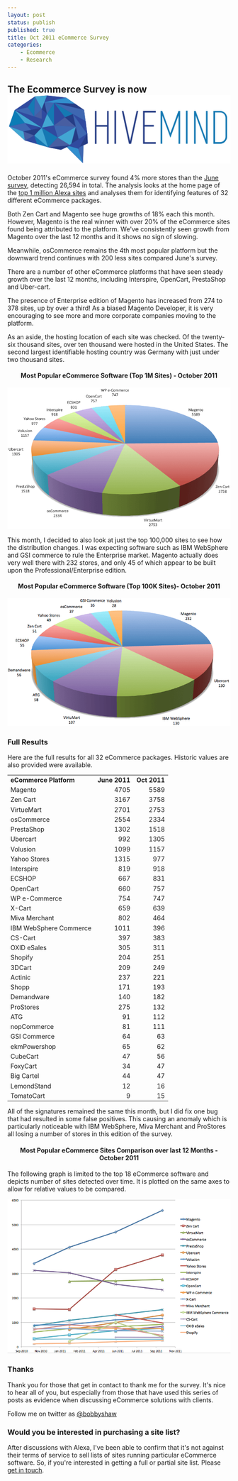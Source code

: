 ```yaml
---
layout: post
status: publish
published: true
title: Oct 2011 eCommerce Survey
categories:
    - Ecommerce
    - Research
---
```


<div class="hivemind-promo">
    <h2>The Ecommerce Survey is now <a href="https://askhivemind.com/"><img src="/img/2015/06/hivemind_logo.svg" class="hivemind_logo" /></a></h2>
</div>

October 2011's eCommerce survey found 4% more stores than the <a href="http://tomrobertshaw.net/2011/06/june-2011-ecommerce-survey/">June survey</a>, detecting 26,594 in total.  The analysis looks at the home page of the <a href="http://www.alexa.com/topsites">top 1 million Alexa sites</a> and analyses them for identifying features of 32 different eCommerce packages.  

Both Zen Cart and Magento see huge growths of 18% each this month.  However, Magento is the real winner with over 20% of the eCommerce sites found being attributed to the platform.  We've consistently seen growth from Magento over the last 12 months and it shows no sign of slowing.

Meanwhile, osCommerce remains the 4th most popular platform but the downward trend continues with 200 less sites compared June's survey.

There are a number of other eCommerce platforms that have seen steady growth over the last 12 months, including Interspire, OpenCart, PrestaShop and Uber-cart.

The presence of Enterprise edition of Magento has increased from 274 to 378 sites, up by over a third!  As a biased Magento Developer, it is very encouraging to see more and more corporate companies moving to the platform.

As an aside, the hosting location of each site was checked.  Of the twenty-six thousand sites, over ten thousand were hosted in the United States.  The second largest identifiable hosting country was Germany with just under two thousand sites.

<h4 style="text-align: center;"><strong>Most Popular eCommerce Software (Top 1M Sites) - October 2011</strong></h4>

<img src="/img/2011/10/October-2011-eCommerce-Results.png" alt="October 2011 eCommerce Results" title="October 2011 eCommerce Results" />

This month, I decided to also look at just the top 100,000 sites to see how the distribution changes.  I was expecting software such as IBM WebSphere and GSI commerce to rule the Enterprise market.  Magento actually does very well there with 232 stores, and only 45 of which appear to be built upon the Professional/Enterprise edition.

<h4 style="text-align: center;"><strong>Most Popular eCommerce Software (Top 100K Sites)- October 2011</strong></h4>

<img src="/img/2011/10/October-2011-eCommerce-Results-Top-100K.png" alt="October 2011 eCommerce Results Top 100K" title="October 2011 eCommerce Results Top 100K" />

<h3>Full Results</h3>

Here are the full results for all 32 eCommerce packages.  Historic values are also provided were available.

<table>
<tbody>
<tr>
<td><strong>eCommerce Platform</strong></td>
<td align="right"><strong>June 2011</strong></td>
<td align="right"><strong>Oct 2011</strong></td>
</tr>
<tr>
<td>Magento</td>
<td align="right">4705</td>
<td align="right">5589</td>
</tr>
<tr>
<td>Zen Cart</td>
<td align="right">3167</td>
<td align="right">3758</td>
</tr>
<tr>
<td>VirtueMart</td>
<td align="right">2701</td>
<td align="right">2753</td>
</tr>
<tr>
<td>osCommerce</td>
<td align="right">2554</td>
<td align="right">2334</td>
</tr>
<tr>
<td>PrestaShop</td>
<td align="right">1302</td>
<td align="right">1518</td>
</tr>
<tr>
<td>Ubercart</td>
<td align="right">992</td>
<td align="right">1305</td>
</tr>
<tr>
<td>Volusion</td>
<td align="right">1099</td>
<td align="right">1157</td>
</tr>
<tr>
<td>Yahoo Stores</td>
<td align="right">1315</td>
<td align="right">977</td>
</tr>
<tr>
<td>Interspire</td>
<td align="right">819</td>
<td align="right">918</td>
</tr>
<tr>
<td>ECSHOP</td>
<td align="right">667</td>
<td align="right">831</td>
</tr>
<tr>
<td>OpenCart</td>
<td align="right">660</td>
<td align="right">757</td>
</tr>
<tr>
<td>WP e-Commerce</td>
<td align="right">754</td>
<td align="right">747</td>
</tr>
<tr>
<td>X-Cart</td>
<td align="right">659</td>
<td align="right">639</td>
</tr>
<tr>
<td>Miva Merchant</td>
<td align="right">802</td>
<td align="right">464</td>
</tr>
<tr>
<td>IBM WebSphere Commerce</td>
<td align="right">1011</td>
<td align="right">396</td>
</tr>
<tr>
<td>CS-Cart</td>
<td align="right">397</td>
<td align="right">383</td>
</tr>
<tr>
<td>OXID eSales</td>
<td align="right">305</td>
<td align="right">311</td>
</tr>
<tr>
<td>Shopify</td>
<td align="right">204</td>
<td align="right">251</td>
</tr>
<tr>
<td>3DCart</td>
<td align="right">209</td>
<td align="right">249</td>
</tr>
<tr>
<td>Actinic</td>
<td align="right">237</td>
<td align="right">221</td>
</tr>
<tr>
<td>Shopp</td>
<td align="right">171</td>
<td align="right">193</td>
</tr>
<tr>
<td>Demandware</td>
<td align="right">140</td>
<td align="right">182</td>
</tr>
<tr>
<td>ProStores</td>
<td align="right">275</td>
<td align="right">132</td>
</tr>
<tr>
<td>ATG</td>
<td align="right">91</td>
<td align="right">112</td>
</tr>
<tr>
<td>nopCommerce</td>
<td align="right">81</td>
<td align="right">111</td>
</tr>
<tr>
<td>GSI Commerce</td>
<td align="right">64</td>
<td align="right">63</td>
</tr>
<tr>
<td>ekmPowershop</td>
<td align="right">65</td>
<td align="right">62</td>
</tr>
<tr>
<td>CubeCart</td>
<td align="right">47</td>
<td align="right">56</td>
</tr>
<tr>
<td>FoxyCart</td>
<td align="right">34</td>
<td align="right">47</td>
</tr>
<tr>
<td>Big Cartel</td>
<td align="right">44</td>
<td align="right">47</td>
</tr>
<tr>
<td>LemondStand</td>
<td align="right">12</td>
<td align="right">16</td>
</tr>
<tr>
<td>TomatoCart</td>
<td align="right">9</td>
<td align="right">15</td>
</tr>

</tbody>
</table>

All of the signatures remained the same this month, but I did fix one bug that had resulted in some false positives.  This causing an anomaly which is particularly noticeable with IBM WebSphere, Miva Merchant and ProStores all losing a number of stores in this edition of the survey.

<h4 style="text-align: center;"><strong>Most Popular eCommerce Sites Comparison over last 12 Months - October 2011</strong></h4>

The following graph is limited to the top 18 eCommerce software and depicts number of sites detected over time.  It is plotted on the same axes to allow for relative values to be compared.  

<img src="/img/2011/10/October-2011-eCommerce-Comparison.png" alt="October 2011 eCommerce Comparison" title="October 2011 eCommerce Comparison" />

### Thanks

Thank you for those that get in contact to thank me for the survey. It's nice to hear all of you, but especially from those that have used this series of posts as evidence when discussing eCommerce solutions with clients.

Follow me on twitter as <a href="http://twitter.com/bobbyshaw">@bobbyshaw</a>

### Would you be interested in purchasing a site list?

After discussions with Alexa, I've been able to confirm that it's not against their terms of service to sell lists of sites running particular eCommerce software.  So, if you're interested in getting a full or partial site list.  Please <a href="mailto:me@tomrobertshaw.net">get in touch</a>.
